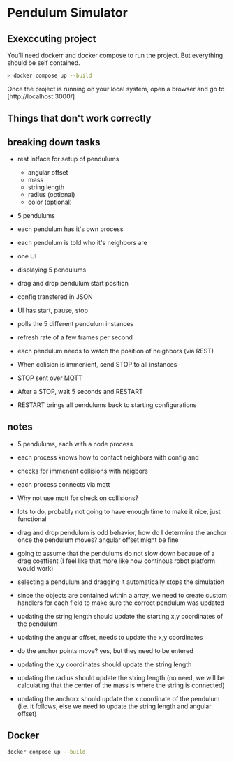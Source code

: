# Pendulum Simulator

## Exexccuting project

You'll need dockerr and docker compose to run the project. But everything should be self contained.

``` bash
> docker compose up --build
```

Once the project is running on your local system, open a browser and go to [http://localhost:3000/]

## Things that don't work correctly

## breaking down tasks

- rest intface for setup of pendulums
  - angular offset
  - mass
  - string length
  - radius (optional)
  - color (optional)

- 5 pendulums
- each pendulum has it's own process
- each pendulum is told who it's neighbors are

- one UI
- displaying 5 pendulums
- drag and drop pendulum start position
- config transfered in JSON

- UI has start, pause, stop
- polls the 5 different pendulum instances
- refresh rate of a few frames per second
- each pendulum needs to watch the position of neighbors (via REST)
- When colision is immenient, send STOP to all instances
- STOP sent over MQTT
- After a STOP, wait 5 seconds and RESTART
- RESTART brings all pendulums back to starting configurations

## notes

- 5 pendulums, each with a node process
- each process knows how to contact neighbors with config and
- checks for immenent collisions with neigbors
- each process connects via mqtt
- Why not use mqtt for check on collisions?
- lots to do, probably not going to have enough time to make it nice, just functional

- drag and drop pendulum is odd behavior, how do I determine the anchor once the pendulum moves? angular offset might be fine

- going to assume that the pendulums do not slow down because of a drag coeffient (I feel like that more like how continous robot platform would work)
- selecting a pendulum and dragging it automatically stops the simulation
- since the objects are contained within a array, we need to create custom handlers for each field to make sure the correct pendulum was updated
- updating the string length should update the starting x,y coordinates of the pendulum
- updating the angular offset, needs to update the x,y coordinates
- do the anchor points move? yes, but they need to be entered
- updating the x,y coordinates should update the string length
- updating the radius should update the string length (no need, we will be calculating that the center of the mass is where the string is connected)
- updating the anchorx should update the x coordinate of the pendulum (i.e. it follows, else we need to update the string length and angular offset)

## Docker

``` bash
docker compose up --build
```
